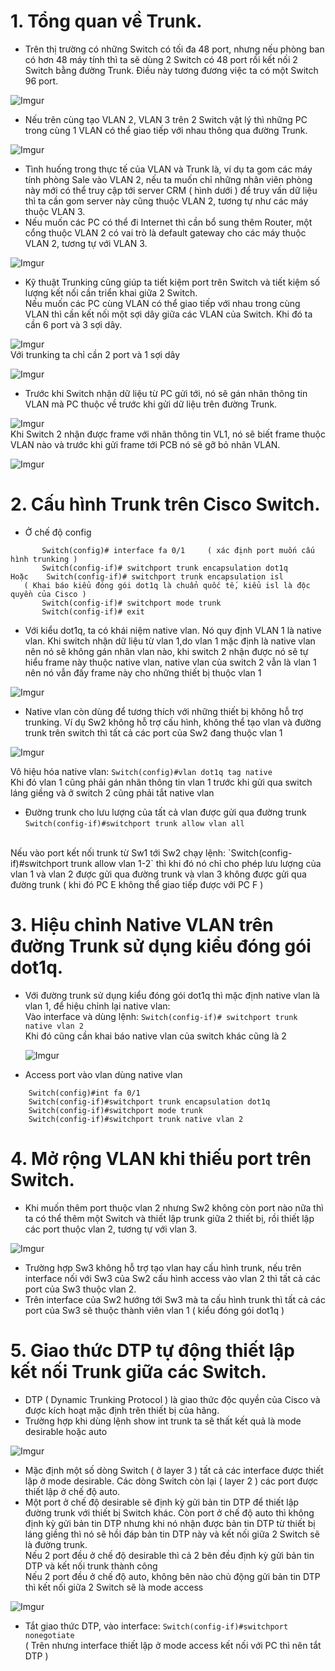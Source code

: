 # 1. Tổng quan về Trunk.
* Trên thị trường có những Switch có tối đa 48 port, nhưng nếu phòng ban có hơn 48 máy tính thì ta sẽ dùng 2 Switch có 48 port rồi kết nối 2 Switch bằng đường Trunk. Điều này tương đương việc ta có một Switch 96 port.

![Imgur](https://i.imgur.com/gFhhD1M.png)

* Nếu trên cùng tạo VLAN 2, VLAN 3 trên 2 Switch vật lý thì những PC trong cùng 1 VLAN có thể giao tiếp với nhau thông qua đường Trunk.

![Imgur](https://i.imgur.com/wYU8EWG.png)

*  Tình huống trong thực tế của VLAN và Trunk là, ví dụ ta gom các máy tính phòng Sale vào VLAN 2, nếu ta muốn chỉ những nhân viên phòng này mới có thể truy cập tới server CRM ( hình dưới ) để truy vấn dữ liệu thì ta cần gom server này cũng thuộc VLAN 2, tương tự như các máy thuộc VLAN 3.
* Nếu muốn các PC có thể đi Internet thì cần bổ sung thêm Router, một cổng thuộc VLAN 2 có vai trò là default gateway cho các máy thuộc VLAN 2, tương tự với VLAN 3.

![Imgur](https://i.imgur.com/JRTWhjA.png)

*  Kỹ thuật Trunking cũng giúp ta tiết kiệm port trên Switch và tiết kiệm số lượng kết nối cần triển khai giữa 2 Switch. <br/>
   Nếu muốn các PC cùng VLAN có thể giao tiếp với nhau trong cùng VLAN thì cần kết nối một sợi dây giữa các VLAN của Switch. Khi đó ta cần 6 port và 3 sợi dây.

![Imgur](https://i.imgur.com/OV4Ducp.png)
<br/>
Với trunking ta chỉ cần 2 port và 1 sợi dây

![Imgur](https://i.imgur.com/OgPU37s.png)

* Trước khi Switch nhận dữ liệu từ PC gửi tới, nó sẽ gán nhãn thông tin VLAN mà PC thuộc về trước khi gửi dữ liệu trên đường Trunk.

![Imgur](https://i.imgur.com/geDdR26.png)
<br/>
  Khi Switch 2 nhận được frame với nhãn thông tin VL1, nó sẽ biết frame thuộc VLAN nào và trước khi gửi frame tới PCB nó sẽ gỡ bỏ nhãn VLAN.
  
 ![Imgur](https://i.imgur.com/J4wBagd.png)
 
 # 2. Cấu hình Trunk trên Cisco Switch.
 * Ở chế độ config
 ```
		Switch(config)# interface fa 0/1     ( xác định port muốn cấu hình trunking ) 
      	Switch(config-if)# switchport trunk encapsulation dot1q
Hoặc  	Switch(config-if)# switchport trunk encapsulation isl
	( Khai báo kiểu đóng gói dot1q là chuẩn quốc tế, kiểu isl là độc quyền của Cisco )
      	Switch(config-if)# switchport mode trunk
      	Switch(config-if)# exit
```
* Với kiểu dot1q, ta có khái niệm native vlan. Nó quy định VLAN 1 là native vlan. Khi switch nhận dữ liệu từ vlan 1,do vlan 1 mặc định là native vlan nên nó sẽ không gán nhãn vlan nào, khi switch 2 nhận được nó sẽ tự hiểu  frame này thuộc native vlan, native vlan của switch 2 vẫn là vlan 1 nên nó vẫn đấy frame này cho những thiết bị thuộc vlan 1 

![Imgur](https://i.imgur.com/Ddy5PuI.png)

* Native vlan còn dùng để tương thích với những thiết bị không hỗ trợ trunking. Ví dụ Sw2 không hỗ trợ cấu hình, không thể tạo vlan và đường trunk trên switch thì tất cả các port của Sw2 đang thuộc vlan 1 

![Imgur](https://i.imgur.com/yHZB6kb.png)

Vô hiệu hóa native vlan: `Switch(config)#vlan dot1q tag native` <br/>
	Khi đó vlan 1 cũng phải gán nhãn thông tin vlan 1 trước khi gửi qua switch láng giềng và ở switch 2 cũng phải tắt native vlan

* Đường trunk cho lưu lượng của tất cả vlan được gửi qua đường trunk <br/>
	`Switch(config-if)#switchport trunk allow vlan all`
<br/>
Nếu vào port kết nối trunk từ Sw1 tới Sw2 chạy lệnh: `Switch(config-if)#switchport trunk allow vlan 1-2` thì khi đó nó chỉ cho phép lưu lượng của vlan 1 và vlan 2 được gửi qua đường trunk và vlan 3 không được gửi qua đường trunk ( khi đó PC E không thể giao tiếp được với PC F ) 

# 3. Hiệu chỉnh Native VLAN trên đường Trunk sử dụng kiểu đóng gói dot1q.
* Với đường trunk sử dụng kiểu đóng gói dot1q thì mặc định native vlan là vlan 1, để hiệu chỉnh lại native vlan: <br/>
	Vào interface và dùng lệnh: `Switch(config-if)# switchport trunk native vlan 2` <br/>
  Khi đó cũng cần khai báo native vlan của switch khác cũng là 2
  
  ![Imgur](https://i.imgur.com/37x0UK7.png)
  
* Access port vào vlan dùng native vlan
```
	Switch(config)#int fa 0/1
	Switch(config-if)#switchport trunk encapsulation dot1q
	Switch(config-if)#switchport mode trunk 
	Switch(config-if)#switchport trunk native vlan 2
```

# 4. Mở rộng VLAN khi thiếu port trên Switch.
* Khi muốn thêm port thuộc vlan 2 nhưng Sw2 không còn port nào nữa thì ta có thể thêm một Switch và thiết lập trunk giữa 2 thiết bị, rồi thiết lập các port thuộc vlan 2, tương tự với vlan 3.

![Imgur](https://i.imgur.com/f1xRIpC.png)

* Trường hợp Sw3 không hỗ trợ tạo vlan hay cấu hình trunk, nếu trên interface nối với Sw3 của Sw2 cấu hình access vào vlan 2 thì tất cả các port của Sw3 thuộc vlan 2.
* Trên interface của Sw2 hướng tới Sw3 mà ta cấu hình trunk thì tất cả các port của Sw3 sẽ thuộc thành viên vlan 1 ( kiểu đóng gói dot1q )

# 5. Giao thức DTP tự động thiết lập kết nối Trunk giữa các Switch.
* DTP ( Dynamic Trunking Protocol ) là giao thức độc quyền của Cisco và được kích hoạt mặc định trên thiết bị của hãng. 
* Trường hợp khi dùng lệnh show int trunk ta sẽ thất kết quả là mode desirable hoặc auto 

![Imgur](https://i.imgur.com/XF35wAX.png)

* Mặc định một số dòng Switch ( ở layer 3 ) tất cả các interface được thiết lập ở mode desirable. Các dòng Switch còn lại ( layer 2 ) các port được thiết lập ở chế độ auto. 
* Một port ở chế độ desirable sẽ định kỳ gửi bản tin DTP để thiết lập đường trunk với thiết bị Switch khác. Còn port ở chế độ auto thì không định kỳ gửi bản tin DTP nhưng khi nó nhận được bản tin DTP từ thiết bị láng giềng thì nó sẽ hồi đáp bản tin DTP này và kết nối giữa 2 Switch sẽ là đường trunk. <br/>
	 Nếu 2 port đều ở chế độ desirable thì cả 2 bên đều định kỳ gửi bản tin DTP và kết nối trunk thành công <br/>
	 Nếu 2 port đều ở chế độ auto, không bên nào chủ động gửi bản tin DTP thì kết nối giữa 2 Switch sẽ là mode access

![Imgur](https://i.imgur.com/oeP8nqa.png)

* Tắt giao thức DTP, vào interface:
		`Switch(config-if)#switchport nonegotiate` <br/>
	   ( Trên nhưng interface thiết lập ở mode access kết nối với PC thì nên tắt DTP )
















